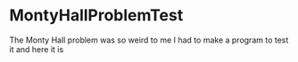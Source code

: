 # MontyHallProblemTest
The Monty Hall problem was so weird to me I had to make a program to test it and here it is
